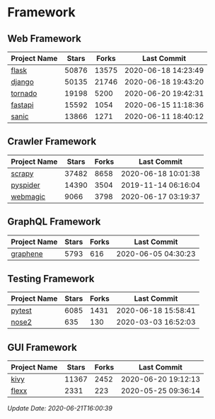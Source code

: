 # Framework

## Web Framework

| Project Name | Stars | Forks | Last Commit |
| ------------ | ----- | ----- | ----------- |
| [flask](https://github.com/pallets/flask) | 50876 | 13575 | 2020-06-18 14:23:49 |
| [django](https://github.com/django/django) | 50135 | 21746 | 2020-06-18 19:43:20 |
| [tornado](https://github.com/tornadoweb/tornado) | 19198 | 5200 | 2020-06-20 19:42:31 |
| [fastapi](https://github.com/tiangolo/fastapi) | 15592 | 1054 | 2020-06-15 11:18:36 |
| [sanic](https://github.com/huge-success/sanic) | 13866 | 1271 | 2020-06-11 18:40:12 |

## Crawler Framework

| Project Name | Stars | Forks | Last Commit |
| ------------ | ----- | ----- | ----------- |
| [scrapy](https://github.com/scrapy/scrapy) | 37482 | 8658 | 2020-06-18 10:01:38 |
| [pyspider](https://github.com/binux/pyspider) | 14390 | 3504 | 2019-11-14 06:16:04 |
| [webmagic](https://github.com/code4craft/webmagic) | 9066 | 3798 | 2020-06-17 03:19:37 |

## GraphQL Framework

| Project Name | Stars | Forks | Last Commit |
| ------------ | ----- | ----- | ----------- |
| [graphene](https://github.com/graphql-python/graphene) | 5793 | 616 | 2020-06-05 04:30:23 |

## Testing Framework

| Project Name | Stars | Forks | Last Commit |
| ------------ | ----- | ----- | ----------- |
| [pytest](https://github.com/pytest-dev/pytest) | 6085 | 1431 | 2020-06-18 15:58:41 |
| [nose2](https://github.com/nose-devs/nose2) | 635 | 130 | 2020-03-03 16:52:03 |

## GUI Framework

| Project Name | Stars | Forks | Last Commit |
| ------------ | ----- | ----- | ----------- |
| [kivy](https://github.com/kivy/kivy) | 11367 | 2452 | 2020-06-20 19:12:13 |
| [flexx](https://github.com/flexxui/flexx) | 2331 | 223 | 2020-05-25 09:36:14 |

*Update Date: 2020-06-21T16:00:39*